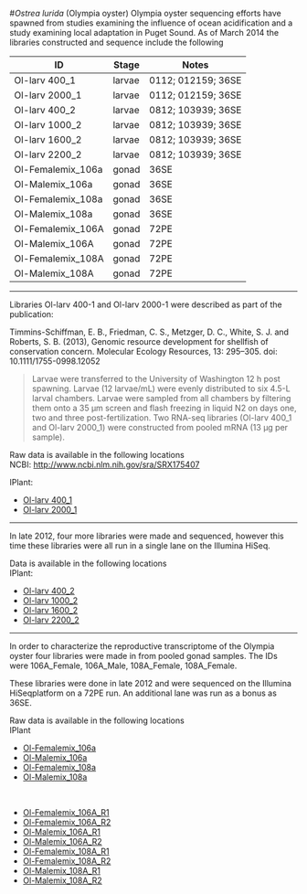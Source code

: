 #_Ostrea lurida_ (Olympia oyster)
Olympia oyster sequencing efforts have spawned from studies examining the influence of ocean acidification and a study examining local adaptation in Puget Sound. As of March 2014 the libraries constructed and sequence include the following

|       ID | Stage | Notes |
|------------ | ------------- | ------------ |
|Ol-larv 400_1 | larvae  | 0112; 012159; 36SE|
|Ol-larv 2000_1 | larvae  | 0112; 012159; 36SE|
|Ol-larv 400_2 | larvae  | 0812; 103939; 36SE|
|Ol-larv 1000_2 | larvae  | 0812; 103939; 36SE|
|Ol-larv 1600_2 | larvae  | 0812; 103939; 36SE|
|Ol-larv 2200_2 | larvae  | 0812; 103939; 36SE|
|Ol-Femalemix_106a | gonad | 36SE  |
|Ol-Malemix_106a | gonad | 36SE  |
|Ol-Femalemix_108a | gonad | 36SE  |
|Ol-Malemix_108a | gonad | 36SE  |
|Ol-Femalemix_106A | gonad | 72PE  |
|Ol-Malemix_106A | gonad | 72PE  |
|Ol-Femalemix_108A | gonad | 72PE  |
|Ol-Malemix_108A | gonad | 72PE  |



---

Libraries Ol-larv 400-1 and Ol-larv 2000-1 were described as part of the publication:   

Timmins-Schiffman, E. B., Friedman, C. S., Metzger, D. C., White, S. J. and Roberts, S. B. (2013), Genomic resource development for shellfish of conservation concern. Molecular Ecology Resources, 13: 295–305. doi: 10.1111/1755-0998.12052


>Larvae were transferred to the University of Washington 12 h post spawning. Larvae (12 larvae/mL) were evenly distributed to six 4.5-L larval chambers. Larvae were sampled from all chambers by filtering them onto a 35 μm screen and flash freezing in liquid N2 on days one, two and three post-fertilization. Two RNA-seq libraries (Ol-larv 400_1 and Ol-larv 2000_1) were constructed from pooled mRNA (13 μg per sample).

Raw data is available in the following locations   
NCBI: http://www.ncbi.nlm.nih.gov/sra/SRX175407   

IPlant: 

* [Ol-larv 400_1](http://de.iplantcollaborative.org/dl/FF531324-6E84-420B-B833-FC0AFE1E8867)
* [Ol-larv 2000_1](http://de.iplantcollaborative.org/dl/FD87C442-8957-4DB6-B8E3-881C47E9FA92)
 


---

In late 2012, four more libraries were made and sequenced, however this time these libraries were all run in a single lane on the Illumina HiSeq.
 
Data is available in the following locations   
IPlant: 
   
* [Ol-larv 400_2](http://de.iplantcollaborative.org/dl/4EA24388-C236-46BB-9B32-8DAC0ADA1CAF)     
* [Ol-larv 1000_2](http://de.iplantcollaborative.org/dl/F33BDB60-A38F-48D4-8624-778AEA54D8CE)   
* [Ol-larv 1600_2](http://de.iplantcollaborative.org/dl/AF737A37-B9D2-4A5D-A36C-BD1A56CF3CF6)   
* [Ol-larv 2200_2](http://de.iplantcollaborative.org/dl/594948BE-6FAC-45D1-AD54-D9210E990399)  




---



In order to characterize the reproductive transcriptome of the Olympia oyster four libraries were made in from pooled gonad samples. The IDs were 106A_Female, 106A_Male, 108A_Female, 108A_Female.    

<insert description of what went into these libraries>

 These libraries were done in late 2012 and were sequenced on the Illumina HiSeqplatform on a 72PE run. An additional lane was run as a bonus as 36SE. 
 
 
Raw data is available in the following locations   
IPlant  
 
* [Ol-Femalemix_106a](http://de.iplantcollaborative.org/dl/EA748B7B-82D8-4209-A4A3-DBE4D3D7EACC) 
* [Ol-Malemix_106a](http://de.iplantcollaborative.org/dl/7644B286-524F-4053-9972-2215BF514A92)
* [Ol-Femalemix_108a](http://de.iplantcollaborative.org/dl/7F43EC7F-F3D1-443E-8796-687626BF18B4)
* [Ol-Malemix_108a](http://de.iplantcollaborative.org/dl/7CA3F117-BE11-4A33-9432-11C9DD3F8729)
 
<br>

* [Ol-Femalemix_106A_R1](http://de.iplantcollaborative.org/dl/FE3A9DB6-E428-4DF3-B9BD-A3C505751A56)
* [Ol-Femalemix_106A_R2](http://de.iplantcollaborative.org/dl/8146CA1A-E6EE-4CD0-8146-F66ADAC817CF)   
* [Ol-Malemix_106A_R1](http://de.iplantcollaborative.org/dl/2CD3938A-BC12-4272-9486-06FE5AF878FF)
* [Ol-Malemix_106A_R2](http://de.iplantcollaborative.org/dl/E649C778-3663-42E7-B494-18790020C9BC)
* [Ol-Femalemix_108A_R1](http://de.iplantcollaborative.org/dl/BBCE0450-6CD9-4939-A35E-229EA57740B6)
* [Ol-Femalemix_108A_R2](http://de.iplantcollaborative.org/dl/1B36CECC-B42E-4761-A4C3-06F40AC696C6)
* [Ol-Malemix_108A_R1](http://de.iplantcollaborative.org/dl/943090E8-CAE4-49D1-8A94-E4462317452B)
* [Ol-Malemix_108A_R2](http://de.iplantcollaborative.org/dl/B92CBF6E-CAB7-4334-9FEC-3B6EB560FAA6)

 
 
